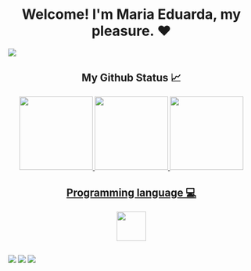 <h1 align="center">Welcome! I'm Maria Eduarda, my pleasure. ❤️</h1>
<img src="https://s3-nftrend-storage.s3.sa-east-1.amazonaws.com/wp-content/uploads/2022/01/03122437/pixel-jeff-matrix-s.gif"/>
<div align="center">
  <h2>My Github Status 📈</h2>
  <a href="https://github.com/fmadu">
  <img height="150em" src="https://github-readme-stats.vercel.app/api?username=fmadu&show_icons=true&theme=radical&include_all_commits=true&count_private=true"/>
  <img height="150em" src="https://github-readme-stats.vercel.app/api/top-langs/?username=fmadu&layout=compact&langs_count=7&theme=radical"/>
  <img height="150em" src="https://github-readme-streak-stats.herokuapp.com?user=fmadu&theme=radical&hide_border=verdadeiro"/>
</div>
    
<div align="center">
  <h2>Programming language 💻</h2>
  <img height="60em" src="https://skillicons.dev/icons?i=css,html,sass,bootstrap,nodejs,js,java,c,cpp,mongodb"/>
</div>
    
##
  
<div>
  <a href="https://instagram.com/fmadu21" target="_blank"><img src="https://img.shields.io/badge/-Instagram-%23E4405F?style=for-the-badge&logo=instagram&logoColor=white" target="_blank"></a>
  <a href = "mailto:eduardafonseca.torres@gmail.com"><img src="https://img.shields.io/badge/Gmail-D14836?style=for-the-badge&logo=gmail&logoColor=white" target="_blank"></a>
  <a href="https://www.linkedin.com/in/maria-eduarda-fonseca-torres-bab5821b4" target="_blank"><img src="https://img.shields.io/badge/-LinkedIn-%230077B5?style=for-the-badge&logo=linkedin&logoColor=white" target="_blank"></a> 
</div>
